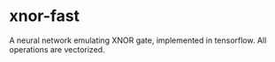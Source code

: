 # xnor-fast
A neural network emulating XNOR gate, implemented in tensorflow. All operations are vectorized.

